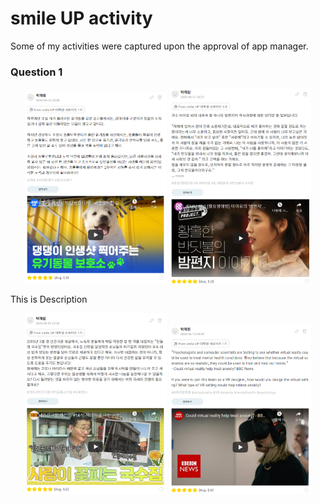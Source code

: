 # smile UP activity
Some of my activities were captured upon the approval of app manager.  
### Question 1
<p align="center">
  <img src="img/Q3.PNG" width="45%"> <img src="img/Q2.PNG" width="45%">
</p>
This is Description
<br>
<p align="center">
  <img src="img/Q1.PNG" width="45%"> <img src="img/Q4.PNG" width="45%">
</p>
